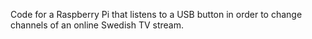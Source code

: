 Code for a Raspberry Pi that listens to a USB button in order to change channels of an online Swedish TV stream.
